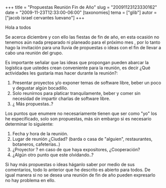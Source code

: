+++
title = "Propuestas Reunión Fin de Año"
slug = "20091123123330162"
date = "2009-11-23T12:33:00-06:00"
[taxonomies]
tema = ["glib"]
autor = ["jacob israel cervantes luevano"]
+++

Hola a todos

Se acerca diciembre y con ello las fiestas de fin de año, en esta
ocasión no tenemos aún nada preparado ni planeado para el próximo mes ,
por lo tanto hago la invitación para una lluvia de propuestas o ideas
con el fin de llevar a cabo una reunión del grupo.

Es importante señalar que las ideas que propongan pueden abarcar la
logística que ustedes crean conveniente para la reunión, es decir ¿Qué
actividades les gustaría mas hacer durante la reunión?:

1.  Presentar proyectos y/o exponer temas de software libre, beber un
    poco y degustar algún bocadillo.
2.  Solo reunirnos para platicar tranquilamente, beber y comer sin
    necesidad de impartir charlas de software libre.
3.  ¿ Más propuestas..?

Los puntos que enumere no necesariamente tienen que ser como "yo" los he
especificado, solo son propuestas, más sin embargo si es necesario
determinar lo siguiente:

1.  Fecha y hora de la reunión.
2.  Lugar de reunión ¿Ciudad? (barda o casa de "alguien", restaurantes,
    botaneros, cafeterías..)
3.  ¿Proyector ? en caso de que haya expositores, ¿Cooperación?
4.  ¿Algún otro punto que este olvidando..?

Si hay más propuestas o ideas háganlo saber por medio de sus
comentarios, todo lo anterior que he descrito es abierto para todos. De
igual manera si no se desea una reunión de fin de año pueden expresarlo
no hay problema en ello.
